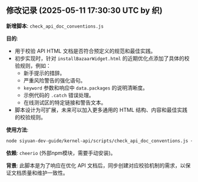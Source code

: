 ## 修改记录 (2025-05-11 17:30:30 UTC by 织)

**新增脚本**: `check_api_doc_conventions.js`

**目的**:

*   用于校验 API HTML 文档是否符合预定义的规范和最佳实践。
*   初步实现时，针对 `installBazaarWidget.html` 的近期优化点添加了具体的校验规则，例如：
    *   新手提示的措辞。
    *   严重风险警告的强化语句。
    *   `keyword` 参数和响应中 `data.packages` 的说明清晰度。
    *   示例代码的 `.catch` 错误处理。
    *   在线测试区的特定链接和警告文本。
*   脚本设计为可扩展，未来可以加入更多通用的 HTML 结构、内容和最佳实践的校验规则。

**使用方法**:

```bash
node siyuan-dev-guide/kernel-api/scripts/check_api_doc_conventions.js <path_to_html_file>
```

**依赖**: `cheerio` (外部npm模块，需要手动安装)。

**背景**: 此脚本是为了响应在优化 API 文档后，同步创建对应校验机制的需求，以保证文档质量和维护一致性。 